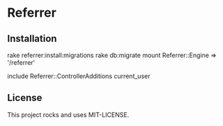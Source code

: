 # Referrer

## Installation

rake referrer:install:migrations
rake db:migrate
mount Referrer::Engine => '/referrer'

include Referrer::ControllerAdditions
current_user

## License

This project rocks and uses MIT-LICENSE.